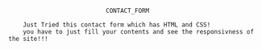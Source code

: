                                CONTACT_FORM
                               
        Just Tried this contact form which has HTML and CSS!
        you have to just fill your contents and see the responsivness of the site!!!
